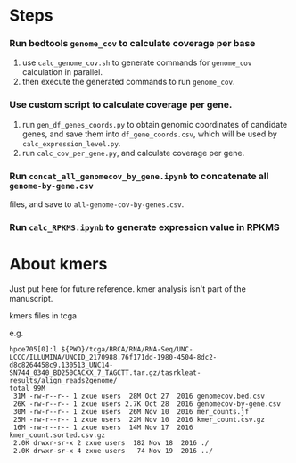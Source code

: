 # Steps

### Run bedtools `genome_cov` to calculate coverage per base

1. use `calc_genome_cov.sh` to generate commands for `genome_cov` calculation in
   parallel.
1. then execute the generated commands to run `genome_cov`.

### Use custom script to calculate coverage per gene.

1. run `gen_df_genes_coords.py` to obtain genomic coordinates of candidate
   genes, and save them into `df_gene_coords.csv`, which will be used by
   `calc_expression_level.py`.
1. run `calc_cov_per_gene.py`, and calculate coverage per gene.

### Run `concat_all_genomecov_by_gene.ipynb` to concatenate all `genome-by-gene.csv`
files, and save to `all-genome-cov-by-genes.csv`.


### Run `calc_RPKMS.ipynb` to generate expression value in RPKMS

# About kmers

Just put here for future reference. kmer analysis isn't part of the manuscript.

kmers files in tcga

e.g.

```
hpce705[0]:l ${PWD}/tcga/BRCA/RNA/RNA-Seq/UNC-LCCC/ILLUMINA/UNCID_2170988.76f171dd-1980-4504-8dc2-d8c8264458c9.130513_UNC14-SN744_0340_BD250CACXX_7_TAGCTT.tar.gz/tasrkleat-results/align_reads2genome/
total 99M
 31M -rw-r--r-- 1 zxue users  28M Oct 27  2016 genomecov.bed.csv
 26K -rw-r--r-- 1 zxue users 2.7K Oct 28  2016 genomecov-by-gene.csv
 30M -rw-r--r-- 1 zxue users  26M Nov 10  2016 mer_counts.jf
 25M -rw-r--r-- 1 zxue users  22M Nov 10  2016 kmer_count.csv.gz
 16M -rw-r--r-- 1 zxue users  14M Nov 17  2016 kmer_count.sorted.csv.gz
 2.0K drwxr-sr-x 2 zxue users  182 Nov 18  2016 ./
 2.0K drwxr-sr-x 4 zxue users   74 Nov 19  2016 ../
```
